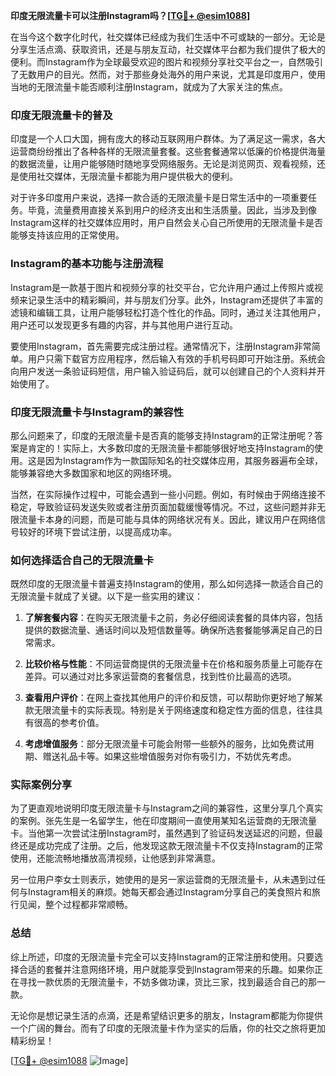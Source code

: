 **印度无限流量卡可以注册Instagram吗？[[TG💪+ @esim1088](https://t.me/s/esim1088)]**

在当今这个数字化时代，社交媒体已经成为我们生活中不可或缺的一部分。无论是分享生活点滴、获取资讯，还是与朋友互动，社交媒体平台都为我们提供了极大的便利。而Instagram作为全球最受欢迎的图片和视频分享社交平台之一，自然吸引了无数用户的目光。然而，对于那些身处海外的用户来说，尤其是印度用户，使用当地的无限流量卡能否顺利注册Instagram，就成为了大家关注的焦点。

### 印度无限流量卡的普及

印度是一个人口大国，拥有庞大的移动互联网用户群体。为了满足这一需求，各大运营商纷纷推出了各种各样的无限流量套餐。这些套餐通常以低廉的价格提供海量的数据流量，让用户能够随时随地享受网络服务。无论是浏览网页、观看视频，还是使用社交媒体，无限流量卡都能为用户提供极大的便利。

对于许多印度用户来说，选择一款合适的无限流量卡是日常生活中的一项重要任务。毕竟，流量费用直接关系到用户的经济支出和生活质量。因此，当涉及到像Instagram这样的社交媒体应用时，用户自然会关心自己所使用的无限流量卡是否能够支持该应用的正常使用。

### Instagram的基本功能与注册流程

Instagram是一款基于图片和视频分享的社交平台，它允许用户通过上传照片或视频来记录生活中的精彩瞬间，并与朋友们分享。此外，Instagram还提供了丰富的滤镜和编辑工具，让用户能够轻松打造个性化的作品。同时，通过关注其他用户，用户还可以发现更多有趣的内容，并与其他用户进行互动。

要使用Instagram，首先需要完成注册过程。通常情况下，注册Instagram非常简单。用户只需下载官方应用程序，然后输入有效的手机号码即可开始注册。系统会向用户发送一条验证码短信，用户输入验证码后，就可以创建自己的个人资料并开始使用了。

### 印度无限流量卡与Instagram的兼容性

那么问题来了，印度的无限流量卡是否真的能够支持Instagram的正常注册呢？答案是肯定的！实际上，大多数印度的无限流量卡都能够很好地支持Instagram的使用。这是因为Instagram作为一款国际知名的社交媒体应用，其服务器遍布全球，能够兼容绝大多数国家和地区的网络环境。

当然，在实际操作过程中，可能会遇到一些小问题。例如，有时候由于网络连接不稳定，导致验证码发送失败或者注册页面加载缓慢等情况。不过，这些问题并非无限流量卡本身的问题，而是可能与具体的网络状况有关。因此，建议用户在网络信号较好的环境下尝试注册，以提高成功率。

### 如何选择适合自己的无限流量卡

既然印度的无限流量卡普遍支持Instagram的使用，那么如何选择一款适合自己的无限流量卡就成了关键。以下是一些实用的建议：

1. **了解套餐内容**：在购买无限流量卡之前，务必仔细阅读套餐的具体内容，包括提供的数据流量、通话时间以及短信数量等。确保所选套餐能够满足自己的日常需求。
   
2. **比较价格与性能**：不同运营商提供的无限流量卡在价格和服务质量上可能存在差异。可以通过对比多家运营商的套餐信息，找到性价比最高的选项。

3. **查看用户评价**：在网上查找其他用户的评价和反馈，可以帮助你更好地了解某款无限流量卡的实际表现。特别是关于网络速度和稳定性方面的信息，往往具有很高的参考价值。

4. **考虑增值服务**：部分无限流量卡可能会附带一些额外的服务，比如免费试用期、赠送礼品卡等。如果这些增值服务对你有吸引力，不妨优先考虑。

### 实际案例分享

为了更直观地说明印度无限流量卡与Instagram之间的兼容性，这里分享几个真实的案例。张先生是一名留学生，他在印度期间一直使用某知名运营商的无限流量卡。当他第一次尝试注册Instagram时，虽然遇到了验证码发送延迟的问题，但最终还是成功完成了注册。之后，他发现这款无限流量卡不仅支持Instagram的正常使用，还能流畅地播放高清视频，让他感到非常满意。

另一位用户李女士则表示，她使用的是另一家运营商的无限流量卡，从未遇到过任何与Instagram相关的麻烦。她每天都会通过Instagram分享自己的美食照片和旅行见闻，整个过程都非常顺畅。

### 总结

综上所述，印度的无限流量卡完全可以支持Instagram的正常注册和使用。只要选择合适的套餐并注意网络环境，用户就能享受到Instagram带来的乐趣。如果你正在寻找一款优质的无限流量卡，不妨多做功课，货比三家，找到最适合自己的那一款。

无论你是想记录生活的点滴，还是希望结识更多的朋友，Instagram都能为你提供一个广阔的舞台。而有了印度的无限流量卡作为坚实的后盾，你的社交之旅将更加精彩纷呈！

[[TG💪+ @esim1088](https://t.me/s/esim1088) ![Image](https://i.postimg.cc/4NQfJmqS/Snipaste-2025-05-13-00-14-12.png)]
